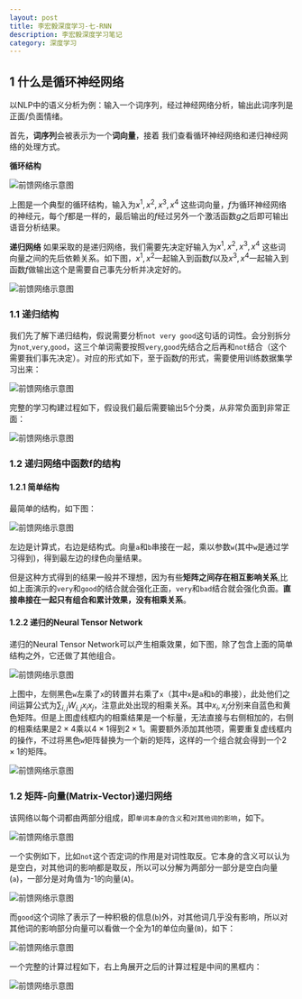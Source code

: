 ```yaml
---
layout: post
title: 李宏毅深度学习-七-RNN
description: 李宏毅深度学习笔记
category: 深度学习
---
```

## 1  什么是循环神经网络

以NLP中的语义分析为例：输入一个词序列，经过神经网络分析，输出此词序列是正面/负面情绪。

首先，**词序列**会被表示为一个**词向量**，接着 我们查看循环神经网络和递归神经网络的处理方式。

**循环结构**

![前馈网络示意图](/images/blog/LHY7_RNN.jpg)

上图是一个典型的循环结构，输入为$x^1,x^2,x^3,x^4$ 这些词向量，$f$为循环神经网络的神经元，每个$f$都是一样的，最后输出的$f$经过另外一个激活函数$g$之后即可输出语音分析结果。

**递归网络**
如果采取的是递归网络，我们需要先决定好输入为$x^1,x^2,x^3,x^4$ 这些词向量之间的先后依赖关系。如下图，$x^1,x^2$一起输入到函数$f$以及$x^3,x^4$一起输入到函数$f$做输出这个是需要自己事先分析并决定好的。

![前馈网络示意图](/images/blog/LHY7_RNN2.jpg)

### 1.1 递归结构


我们先了解下递归结构，假说需要分析`not very good`这句话的词性。会分别拆分为`not`,`very`,`good`，这三个单词需要按照`very`,`good`先结合之后再和`not`结合（这个需要我们事先决定）。对应的形式如下，至于函数$f$的形式，需要使用训练数据集学习出来：

![前馈网络示意图](/images/blog/LHY7_RNN3.jpg)

完整的学习构建过程如下，假设我们最后需要输出5个分类，从非常负面到非常正面：

![前馈网络示意图](/images/blog/LHY7_RNN4.jpg)

### 1.2 递归网络中函数f的结构

#### 1.2.1 简单结构

最简单的结构，如下图：

![前馈网络示意图](/images/blog/LHY7_RNN5.jpg)

左边是计算式，右边是结构式。向量`a`和`b`串接在一起，乘以参数`w`(其中`w`是通过学习得到)，得到最左边的绿色向量结果。

但是这种方式得到的结果一般并不理想，因为有些**矩阵之间存在相互影响关系**,比如上面演示的`very`和`good`的结合就会强化正面，`very`和`bad`结合就会强化负面。**直接串接在一起只有组合和累计效果，没有相乘关系**。

#### 1.2.2 递归的Neural Tensor Network

递归的Neural Tensor Network可以产生相乘效果，如下图，除了包含上面的简单结构之外，它还做了其他组合。

![前馈网络示意图](/images/blog/LHY7_RNN6.jpg)

上图中，左侧黑色`w`左乘了`x`的转置并右乘了`x`（其中`x`是`a`和`b`的串接），此处他们之间运算公式为$\sum _{i,j} W_{i,j}x_ix_j$，注意此处出现的相乘关系。其中$x_i,x_j$分别来自蓝色和黄色矩阵。但是上图虚线框内的相乘结果是一个标量，无法直接与右侧相加的，右侧的相乘结果是$2\times 4$乘以$4\times 1$得到$2\times 1$。需要额外添加其他项，需要重复虚线框内的操作，不过将黑色`w`矩阵替换为一个新的矩阵，这样的一个组合就会得到一个$2\times 1$的矩阵。

![前馈网络示意图](/images/blog/LHY7_RNN7.jpg)

### 1.2  矩阵-向量(Matrix-Vector)递归网络

该网络以每个词都由两部分组成，即`单词本身的含义`和`对其他词的影响`，如下。

![前馈网络示意图](/images/blog/LHY7_RNN8.jpg)

一个实例如下，比如`not`这个否定词的作用是对词性取反。它本身的含义可以认为是空白，对其他词的影响都是取反，所以可以分解为两部分一部分是空白向量(`a`)，一部分是对角值为-1的向量(`A`)。

![前馈网络示意图](/images/blog/LHY7_RNN9.jpg)

而`good`这个词除了表示了一种积极的信息(`b`)外，对其他词几乎没有影响，所以对其他词的影响部分向量可以看做一个全为1的单位向量(`B`)，如下：

![前馈网络示意图](/images/blog/LHY7_RNN10.jpg)

一个完整的计算过程如下，右上角展开之后的计算过程是中间的黑框内：

![前馈网络示意图](/images/blog/LHY7_RNN11.jpg)















